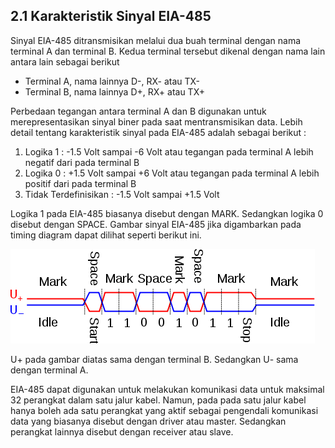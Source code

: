 ## 2.1 Karakteristik Sinyal EIA-485

Sinyal EIA-485 ditransmisikan melalui dua buah terminal dengan nama terminal A dan terminal B. Kedua terminal tersebut dikenal dengan nama lain antara lain sebagai berikut 

* Terminal A, nama lainnya D-, RX- atau TX-
* Terminal B, nama lainnya D+, RX+ atau TX+

Perbedaan tegangan antara terminal A dan B digunakan untuk merepresentasikan sinyal biner pada saat mentransmisikan data. Lebih detail tentang karakteristik sinyal pada EIA-485 adalah sebagai berikut :

1. Logika 1 : -1.5 Volt sampai -6 Volt atau tegangan pada terminal A lebih negatif dari pada terminal B
2. Logika 0 : +1.5 Volt sampai +6 Volt atau tegangan pada terminal A lebih positif dari pada terminal B
3. Tidak Terdefinisikan : -1.5 Volt sampai +1.5 Volt

Logika 1 pada EIA-485 biasanya disebut dengan MARK. Sedangkan logika 0 disebut dengan SPACE. Gambar sinyal EIA-485 jika digambarkan pada timing diagram dapat dilihat seperti berikut ini. 

![](/assets/487px-RS-485_waveform.svg.png)

U+ pada gambar diatas sama dengan terminal B. Sedangkan U- sama dengan terminal A.

EIA-485 dapat digunakan untuk melakukan komunikasi data untuk maksimal 32 perangkat dalam satu jalur kabel. Namun, pada pada satu jalur kabel hanya boleh ada satu perangkat yang aktif sebagai pengendali komunikasi data yang biasanya disebut dengan driver atau master. Sedangkan perangkat lainnya disebut dengan receiver atau slave.

